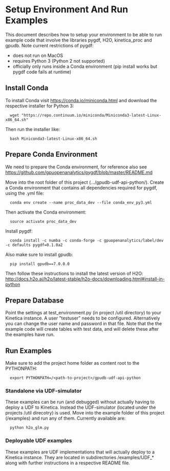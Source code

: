 # Setup Environment And Run Examples #
This document describes how to setup your environment to be able to run example code
that involve the libraries pygdf, H2O, kinetica_proc and gpudb. 
Note current restrictions of pygdf: 
* does not run on MacOS
* requires Python 3 (Python 2 not supported)
* officially only runs inside a Conda environment (pip install works but pygdf code fails at runtime) 

## Install Conda ##
To install Conda visit https://conda.io/miniconda.html and download the respective 
installer for Python 3: 
```
  wget "https://repo.continuum.io/miniconda/Miniconda3-latest-Linux-x86_64.sh"
```

Then run the installer like:
```
  bash Miniconda3-latest-Linux-x86_64.sh
```

## Prepare Conda Environment ##
We need to prepare the Conda environment, for reference also see 
https://github.com/gpuopenanalytics/pygdf/blob/master/README.md

Move into the root folder of this project (.../gpudb-udf-api-python/). Create a Conda
environment that contains all dependencies required for pygdf, using the .yml file:
```
  conda env create --name proc_data_dev --file conda_env_py3.yml
```
Then activate the Conda environment:
```
  source activate proc_data_dev
```
Install pygdf:
```
  conda install -c numba -c conda-forge -c gpuopenanalytics/label/dev -c defaults pygdf=0.1.0a2
```
Also make sure to install gpudb:
```
  pip install gpudb==7.0.0.0
```

Then follow these instructions to install the latest version of H2O:
http://docs.h2o.ai/h2o/latest-stable/h2o-docs/downloading.html#install-in-python


## Prepare Database ##
Point the settings at test_environment.py (in project /util directory) to your Kinetica instance. 
A user "testuser" needs to be configured. Alternatively you can change the user name and password 
in that file. Note that the the example code will create tables with test data, and will
delete these after the examples have run. 

## Run Examples ##
Make sure to add the project home folder as content root to the PYTHONPATH:
```
  export PYTHONPATH=/<path-to-project>/gpudb-udf-api-python
```
### Standalone via UDF-simulator ###
These examples can be run (and debugged) without actually having to deploy a UDF to Kinetica. Instead
the UDF-simulator (located under the projects /util direcotry) is used. 
Move into the example folder of this project (/examples) and run any of them. Currently available are:
```
  python h2o_glm.py
```

### Deployable UDF examples ###
These examples are UDF implementations that will actually deploy to a Kinetica instance.
They are located in subdirectories /examples/UDF_* along with further instructions in a respective README file. 
